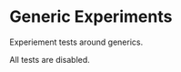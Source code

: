 Generic Experiments
===================

Experiement tests around generics.

All tests are disabled.

